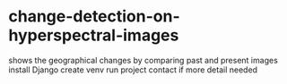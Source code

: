 # change-detection-on-hyperspectral-images
shows the geographical changes  by comparing past and present images
 install Django
 create venv 
 run project 
 contact if more detail needed
